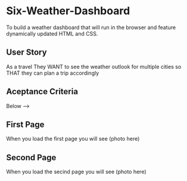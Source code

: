 # Six-Weather-Dashboard
To build a weather dashboard that will run in the browser and feature dynamically updated HTML and CSS.
## User Story 
As a travel 
They WANT to see the weather outlook for multiple cities 
so THAT they can plan a trip accordingly 

## Aceptance Criteria 
Below -->

## First Page 
When you load the first page you will see
(photo here)

## Second Page 
When you load the secind page you will see 
(photo here)